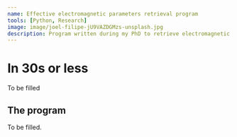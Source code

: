 ```yaml
---
name: Effective electromagnetic parameters retrieval program
tools: [Python, Research]
image: image/joel-filipe-jU9VAZDGMzs-unsplash.jpg
description: Program written during my PhD to retrieve electromagnetic parameters from material simulations.
---
```


# In 30s or less

<div class=#CCF7FE>
To be filled
</div>

## The program

To be filled.
